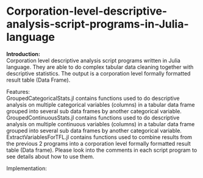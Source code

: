 # Corporation-level-descriptive-analysis-script-programs-in-Julia-language

<b>Introduction:</b><br />
Corporation level descriptive analysis script programs written in Julia language. They are able to do complex tabular data cleaning together with descriptive statistics. The output is a corporation level formally formatted result table (Data Frame). <br />

Features:<br />
GroupedCategoricalStats.jl contains functions used to do descriptive analysis on multiple categorical variables (columns) in a tabular data frame grouped into several sub data frames by another categorical variable. <br />
GroupedContinuousStats.jl contains functions used to do descriptive analysis on multiple continuous variables (columns) in a tabular data frame grouped into several sub data frames by another categorical variable. <br />
ExtractVariablesForTFL.jl contains functions used to combine results from the previous 2 programs into a corporation level formally formatted result table (Data frame).
Please look into the comments in each script program to see details about how to use them. <br />

Implementation:<br />

